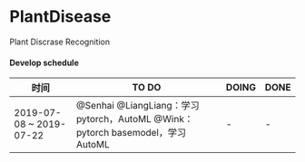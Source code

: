 # PlantDisease
Plant Discrase Recognition

#### Develop schedule
| 时间 | TO DO | DOING | DONE |
| - | - | - | - |
|2019-07-08 ~ 2019-07-22 | @Senhai @LiangLiang：学习pytorch，AutoML @Wink：pytorch basemodel，学习AutoML | - | - |
